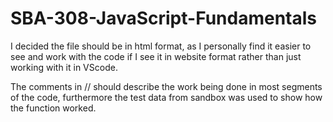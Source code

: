 # SBA-308-JavaScript-Fundamentals

I decided the file should be in html format, as I personally find it easier to see and work with the code if I see it in website format rather than just working with it in VScode.


The comments in // should describe the work being done in most segments of the code, furthermore the test data from sandbox was used to show how the function worked.
